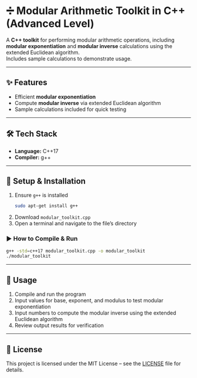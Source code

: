 # ➗ Modular Arithmetic Toolkit in C++ (Advanced Level)

A **C++ toolkit** for performing modular arithmetic operations, including **modular exponentiation** and **modular inverse** calculations using the extended Euclidean algorithm.  
Includes sample calculations to demonstrate usage.  

---

## ✨ Features
- Efficient **modular exponentiation**  
- Compute **modular inverse** via extended Euclidean algorithm  
- Sample calculations included for quick testing  

---

## 🛠️ Tech Stack
- **Language:** C++17  
- **Compiler:** g++  

---

## 🚀 Setup & Installation
1. Ensure `g++` is installed  
   ```bash
   sudo apt-get install g++
   ```
2. Download `modular_toolkit.cpp`
3. Open a terminal and navigate to the file’s directory

### ▶️ How to Compile & Run
```bash
g++ -std=c++17 modular_toolkit.cpp -o modular_toolkit
./modular_toolkit
```

---

## 🎯 Usage
1. Compile and run the program
2. Input values for base, exponent, and modulus to test modular exponentiation
3. Input numbers to compute the modular inverse using the extended Euclidean algorithm
4. Review output results for verification

---

## 📜 License
This project is licensed under the MIT License – see the [LICENSE](LICENSE) file for details.
